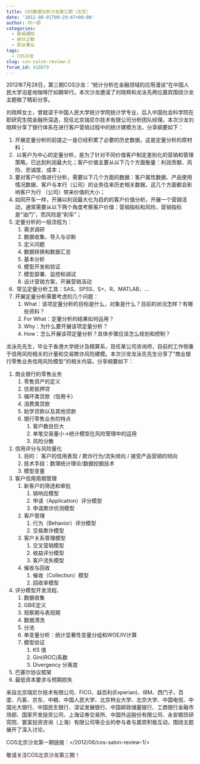 ```yaml
---
title: COS数据分析沙龙第三期（北京）
date: '2012-08-01T09:29:47+00:00'
author: 邓一硕
categories:
  - 新闻通知
  - 统计之都
  - 职业事业
tags:
  - COS沙龙
slug: cos-salon-review-2
forum_id: 418879
---
```


2012年7月28日，第三期COS沙龙：“统计分析在金融领域的应用漫谈”在中国人民大学泊星地咖啡厅如期举行。本次沙龙邀请了刘晓辉和龙泳先两位嘉宾围绕沙龙主题做了精彩分享。

刘晓辉女士，曾就读于中国人民大学统计学院统计学专业，后入中国社会科学院在职研究生院金融所深造，现任北京瑞尼尔技术有限公司分析团队经理。本次沙龙刘晓辉分享了银行体系在进行客户营销过程中的统计建模方法，分享纲要如下：

1. 开展定量分析的前提之一是已经积累了必要的历史数据，这是定量分析的原材料；
1.  以客户为中心的定量分析，是为了针对不同价值客户制定差别化的营销和管理策略，已达到利润最大化；客户价值主要从以下几个方面衡量：利润贡献、风险、忠诚度、成本；
1. 要对客户价值进行分析，需要以下几个方面的数据：客户属性数据、产品使用情况数据、客户与本行（公司）的业务往来历史相关数据，这几个方面都会影响客户为行 （公司）带来价值的大小；
1. 如同开车一样，开展以利润最大化为目的的客户价值分析，开展一个营销活动，通常需要从以下两个角度考察客户价值：营销指标和风险，营销指标是“油门”，而风险是“刹车”；
1. 定量分析的一般流程为： 
    1. 需求调研
    1. 数据收集、导入与诊断
    1. 定义问题
    1. 数据转换和数据汇总
    1. 基本分析
    1. 模型开发和验证
    1. 模型部署、监控和调试
    1. 设计营销方案，开展营销活动
1.  常见定量分析工具：SAS、SPSS、S+、R、MATLAB、…
1. 开展定量分析需要考虑的几个问题： 
    1. What：该项定量分析的目标是什么，对象是什么？目前的状况怎样？有哪些资料？
    1. For What：定量分析的结果如何运用？
    1. Why：为什么要开展该项定量分析？
    1. How：怎么开展该项定量分析？具体步骤应该怎么规划和控制？
<!--more-->

龙泳先先生，毕业于香港大学统计及精算系，现任某公司咨询师，目前的工作侧重于信用风险相关的计量和交易欺诈风险建模。本次沙龙龙泳先先生分享了“商业银行零售业务信用风险模型”的相关内容。分享纲要如下：

1. 商业银行的零售业务 
    1. 零售资产的定义 
    1. 住房抵押贷
    1. 循环类贷款（信用卡）
    1. 消费类贷款
    1. 助学贷款以及其他贷款
    1. 银行零售业务的特点
        1. 客户数目巨大
        1. 单笔交易量小→统计模型在风险管理中的运用
        1. 风险分散
1. 信用评分与风险量化 
    1. 目的： 客户的信用表现 / 欺诈行为/流失倾向 / 接受产品营销的倾向
    1. 技术手段：数理统计理论/数据挖掘技术
    1. 模型变量
1. 客户信用周期管理 
    1. 新客户的筛选和审批 
        1. 销响应模型
        1. 申请（Application）评分模型
        1. 申请欺诈侦测模型
    1. 客户管理 
        1. 行为（Behavior）评分模型
        1. 交易欺诈模型
    1. 客户关系管理模型 
        1. 交叉营销模型
        1. 收益评分模型
        1. 客户流失模型
    1. 催收与回收 
        1. 催收（Collection）模型
        1. 回收率模型
1. 评分模型开发流程、 
    1. 数据收集
    1. GBIE定义
    1. 观察期与表现期
    1. 数据清洗
    1. 分池
    1. 单变量分析：统计显著性变量分组和WOE/IV计算
    1. 模型验证 
        1. KS 值
        1. Gini(ROC)系数
        1. Divergency 分离度
1. 巴塞尔协议框架
1. 最低资本要求与预期损失

来自北京瑞尼尔技术有限公司、FICO、益百利(Experian)、IBM、西门子、百度、凡客、京东、中粮、中国人民大学、北京林业大学、北京大学、中国电信、中国光大银行、中国民生银行、深证发展银行、中国邮政储蓄银行、工商银行金融市场部、国家开发投资公司、上海证券交易所、中国外运股份有限公司、永安期货研究院、寰富投资咨询（上海）有限公司等企业的参与者与嘉宾积极互动，围绕主题展开了深入讨论。

COS北京沙龙第一期链接：</2012/06/cos-salon-review-1/>

敬请关注COS北京沙龙第三期！
